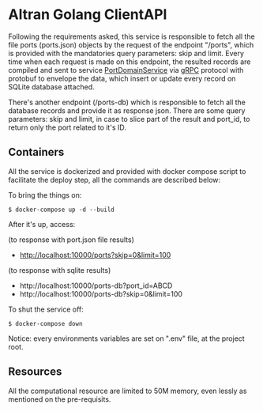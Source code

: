 # Altran Golang ClientAPI



Following the requirements asked, this service is responsible to fetch all the file ports (ports.json) objects by the request of the endpoint "/ports", which is provided with the mandatories query parameters: skip and limit. Every time when each request is made on this endpoint, the resulted records are compiled and sent to service [PortDomainService](https://github.com/eliasbosco/altran-golang-PortDomainService) via [gRPC](https://github.com/grpc/grpc-go/blob/d79063fdde284ef7722591e56c72143eea59c256/examples/features/debugging/client/main.go) protocol with protobuf to envelope the data, which insert or update every record on SQLite database attached.

There's another endpoint (/ports-db) which is responsible to fetch all the database records and provide it as response json. There are some query parameters: skip and limit, in case to slice part of the result and port_id, to return only the port related to it's ID.

## Containers

All the service is dockerized and provided with docker compose script to facilitate the deploy step, all the commands are described below:

To bring the things on:

```
$ docker-compose up -d --build
```

After it's up, access:

(to response with port.json file results)

- [http://localhost:10000/ports?skip=0&limit=100](http://localhost:10000/ports?skip=0&limit=100)

(to response with sqlite results)

- http://localhost:10000/ports-db?port_id=ABCD
- http://localhost:10000/ports-db?skip=0&limit=100

To shut the service off:

```
$ docker-compose down
```

Notice: every environments variables are set on &quot;.env&quot; file, at the project root.

## Resources

All the computational resource are limited to 50M memory, even lessly as mentioned on the pre-requisits.
